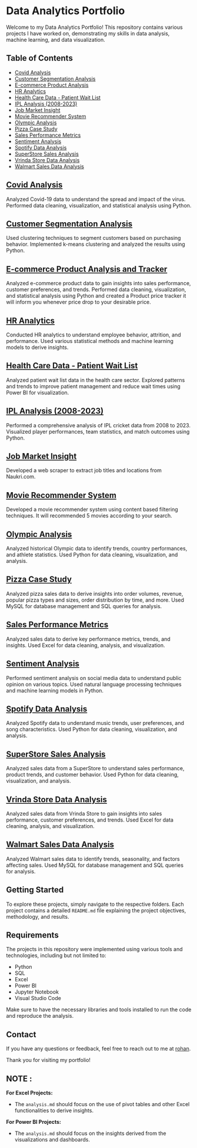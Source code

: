 # Data Analytics Portfolio

Welcome to my Data Analytics Portfolio! This repository contains various projects I have worked on, demonstrating my skills in data analysis, machine learning, and data visualization.

## Table of Contents

- [Covid Analysis](#covid-analysis)
- [Customer Segmentation Analysis](#customer-segmentation-analysis)
- [E-commerce Product Analysis](#e-commerce-product-analysis)
- [HR Analytics](#hr-analytics)
- [Health Care Data - Patient Wait List](#health-care-data---patient-wait-list)
- [IPL Analysis (2008-2023)](#ipl-analysis-2008-2023)
- [Job Market Insight](#job-market-insight)
- [Movie Recommender System](#movie-recommender-system)
- [Olympic Analysis](#olympic-analysis)
- [Pizza Case Study](#pizza-case-study)
- [Sales Performance Metrics](#sales-performance-metrics)
- [Sentiment Analysis](#sentiment-analysis)
- [Spotify Data Analysis](#spotify-data-analysis)
- [SuperStore Sales Analysis](#superstore-sales-analysis)
- [Vrinda Store Data Analysis](#vrinda-store-data-analysis)
- [Walmart Sales Data Analysis](#walmart-sales-data-analysis)

## [Covid Analysis](Covid%20Analysis%20using%20Python/)
Analyzed Covid-19 data to understand the spread and impact of the virus. Performed data cleaning, visualization, and statistical analysis using Python.

## [Customer Segmentation Analysis](Customer%20Segmentation%20Analysis/)
Used clustering techniques to segment customers based on purchasing behavior. Implemented k-means clustering and analyzed the results using Python.

## [E-commerce Product Analysis and Tracker](E-commerce%20Product/)
Analyzed e-commerce product data to gain insights into sales performance, customer preferences, and trends. Performed data cleaning, visualization, and statistical analysis using Python and created a Product price tracker it will inform you whenever price drop to your desirable price. 

## [HR Analytics](HR%20Analytics/)
Conducted HR analytics to understand employee behavior, attrition, and performance. Used various statistical methods and machine learning models to derive insights.

## [Health Care Data - Patient Wait List](Health%20Care%20Data%20-%20Patient%20Wait%20List/)
Analyzed patient wait list data in the health care sector. Explored patterns and trends to improve patient management and reduce wait times using Power BI for visualization.

## [IPL Analysis (2008-2023)](IPL%20Analysis%20(2008-2023)/)
Performed a comprehensive analysis of IPL cricket data from 2008 to 2023. Visualized player performances, team statistics, and match outcomes using Python.

## [Job Market Insight](Job%20Market%20Insight/)
Developed a web scraper to extract job titles and locations from Naukri.com.

## [Movie Recommender System](Movie%20Recommender%20System/)
Developed a movie recommender system using content based filtering techniques. It will recommended 5 movies according to your search.

## [Olympic Analysis](Olympic%20Analysis/)
Analyzed historical Olympic data to identify trends, country performances, and athlete statistics. Used Python for data cleaning, visualization, and analysis.

## [Pizza Case Study](Pizza%20Case%20Study/)
Analyzed pizza sales data to derive insights into order volumes, revenue, popular pizza types and sizes, order distribution by time, and more. Used MySQL for database management and SQL queries for analysis.

## [Sales Performance Metrics](Sales%20Performance%20Metrics/)
Analyzed sales data to derive key performance metrics, trends, and insights. Used Excel for data cleaning, analysis, and visualization.

## [Sentiment Analysis](Sentiment%20Analysis%20Using%20Python%20and%20PowerBI/)
Performed sentiment analysis on social media data to understand public opinion on various topics. Used natural language processing techniques and machine learning models in Python.

## [Spotify Data Analysis](Spotify/)
Analyzed Spotify data to understand music trends, user preferences, and song characteristics. Used Python for data cleaning, visualization, and analysis.

## [SuperStore Sales Analysis](SuperStore%20Sales/)
Analyzed sales data from a SuperStore to understand sales performance, product trends, and customer behavior. Used Python for data cleaning, visualization, and analysis.

## [Vrinda Store Data Analysis](Vrinda%20Store%20Data%20Analysis/)
Analyzed sales data from Vrinda Store to gain insights into sales performance, customer preferences, and trends. Used Excel for data cleaning, analysis, and visualization.

## [Walmart Sales Data Analysis](Walmart%20Sales%20Data%20Analysis%20using%20MySQL/)
Analyzed Walmart sales data to identify trends, seasonality, and factors affecting sales. Used MySQL for database management and SQL queries for analysis.

## Getting Started

To explore these projects, simply navigate to the respective folders. Each project contains a detailed `README.md` file explaining the project objectives, methodology, and results.

## Requirements

The projects in this repository were implemented using various tools and technologies, including but not limited to:
- Python
- SQL
- Excel
- Power BI
- Jupyter Notebook
- Visual Studio Code

Make sure to have the necessary libraries and tools installed to run the code and reproduce the analysis.

## Contact

If you have any questions or feedback, feel free to reach out to me at [rohan](mailto:rohankale010@gmail.com).

Thank you for visiting my portfolio!













## NOTE :
**For Excel Projects:**
- The `analysis.md` should focus on the use of pivot tables and other Excel functionalities to derive insights.

**For Power BI Projects:**
- The `analysis.md` should focus on the insights derived from the visualizations and dashboards.

